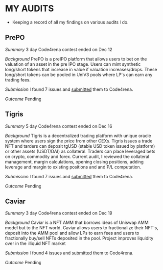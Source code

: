 # MY AUDITS

- Keeping a record of all my findings on various audits I do.

## PrePO

_Summary_
3 day Code4rena contest ended on Dec 12

_Background_
PrePO is a preIPO platform that allows users to bet on the valuation of an asset in the pre IPO stage. Users can mint synthetic long/short tokens that increase in value if valuation increases/drops. These long/short tokens can be pooled in UniV3 pools where LP's can earn any trading fees.

_Submission_
I found 7 issues and [submitted](./code4rena/prePO/findings.md) them to Code4rena.

_Outcome_
Pending

## Tigris

_Summary_
5 day Code4rena contest ended on Dec 16

_Background_
Tigris is a decentralized trading platform with unique oracle system where users sign the price from other CEXs. Tigris issues a trade NFT and tarders can deposit tgUSD (stable USD token issued by platform) or other assets (USDT/DAI) as collateral. Traders can place leveraged bets on crypto, commodity and forex. Current audit, I reviewed the collateral management, margin calculations, opening closing positions, adding leverage and margin to existing positions and and P/L computation.

_Submission_
I found 7 issues and [submitted](./code4rena/Tigris/findings.md) them to Code4rena.

_Outcome_
Pending

## Caviar

_Summary_
3 day Code4rena contest ended on Dec 19

_Background_
Caviar is a NFT AMM that borrows ideas of Uniswap AMM model but to the NFT world. Caviar allows users to fractionalize their NFT's, deposit into the AMM pool and allow LPs to earn fees and users to fractionally buy/sell NFTs deposited in the pool. Project improves liquidity over in the illiquid NFT market

_Submission_
I found 4 issues and [submitted](./code4rena/Caviar/submittedFindings.md) them to Code4rena.

_Outcome_
Pending
